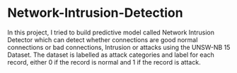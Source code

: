 # Network-Intrusion-Detection
In this project, I tried to build predictive model called Network Intrusion Detector which can detect whether connections are good normal connections or bad connections, Intrusion or attacks using the UNSW-NB 15 Dataset. The dataset is labelled as attack categories and label for each record, either 0 if the record is normal and 1 if the record is attack.
